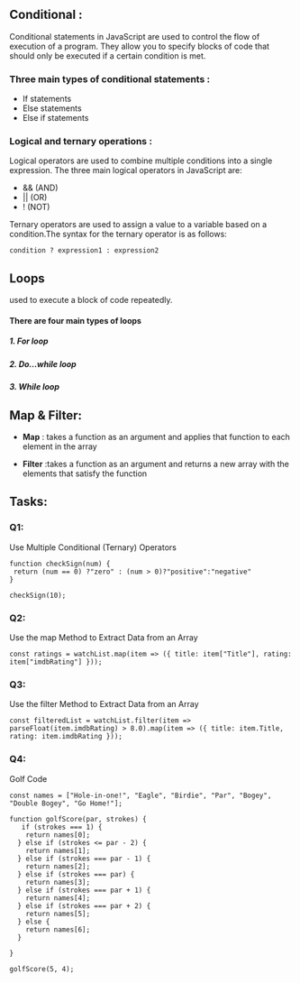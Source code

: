 
## Conditional  :
Conditional statements in JavaScript are used to control the flow of execution of a program. They allow you to specify blocks of code that should only be executed if a certain condition is met.

### Three main types of conditional statements  : 
- If statements
- Else statements
- Else if statements

### Logical and ternary operations : 

Logical operators are used to combine multiple conditions into a single expression. The three main logical operators in JavaScript are:
- && (AND)
- || (OR)
- ! (NOT)

Ternary operators are used to assign a value to a variable based on a condition.The syntax for the ternary operator is as follows:

```
condition ? expression1 : expression2
```

## Loops 
used to execute a block of code repeatedly.

#### There are four main types of loops 
 ##### 1. For loop
 ##### 2. Do...while loop
 ##### 3. While loop


## Map & Filter:
 - **Map** : takes a function as an argument and applies that function to each element in the array

 - **Filter** :takes a function as an argument and returns a new array with the elements that satisfy the function


## Tasks:

### Q1:
Use Multiple Conditional (Ternary) Operators

```
function checkSign(num) {
 return (num == 0) ?"zero" : (num > 0)?"positive":"negative"
}

checkSign(10);
```

### Q2:
Use the map Method to Extract Data from an Array
```
const ratings = watchList.map(item => ({ title: item["Title"], rating: item["imdbRating"] }));
```

### Q3:
Use the filter Method to Extract Data from an Array
```
const filteredList = watchList.filter(item => parseFloat(item.imdbRating) > 8.0).map(item => ({ title: item.Title, rating: item.imdbRating }));

```
### Q4:
Golf Code
```
const names = ["Hole-in-one!", "Eagle", "Birdie", "Par", "Bogey", "Double Bogey", "Go Home!"];

function golfScore(par, strokes) {
   if (strokes === 1) {
    return names[0];
  } else if (strokes <= par - 2) {
    return names[1];
  } else if (strokes === par - 1) {
    return names[2];
  } else if (strokes === par) {
    return names[3];
  } else if (strokes === par + 1) {
    return names[4];
  } else if (strokes === par + 2) {
    return names[5];
  } else {
    return names[6];
  }

}

golfScore(5, 4);
```
